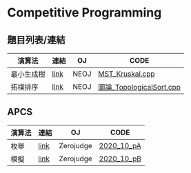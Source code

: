 # Competitive Programming

## 題目列表/連結

| 演算法 | 連結 | OJ    | CODE |
| -------- | ---- | --- | -------- |
| 最小生成樹     |[link](https://neoj.sprout.tw/problem/734/)  | NEOJ    | [MST_Kruskal.cpp](MST_Kruskal.cpp)    |
|拓樸排序 |[link](https://neoj.sprout.tw/problem/165/) |NEOJ |[圖論_TopologicalSort.cpp](圖論_TopologicalSort.cpp)|

## APCS

| 演算法 | 連結 | OJ    | CODE |
| -------- | ---- | --- | -------- |
|枚舉|[link](https://zerojudge.tw/ShowProblem?problemid=f163)|Zerojudge  |[2020_10_pA](2020_10_pA.cpp)|
| 模擬     |[link](https://zerojudge.tw/ShowProblem?problemid=f313)  | Zerojudge    | [2020_10_pB](2020_10_pB.cpp)    |
